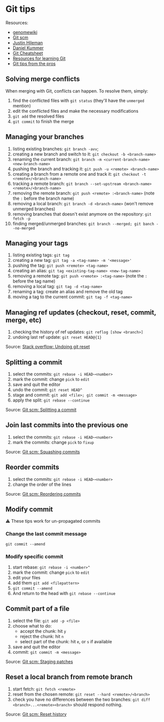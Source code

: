# Git tips

Resources:

* [genomewiki](http://genomewiki.ucsc.edu/index.php/Resolving_merge_conflicts_in_Git)
* [Git scm](http://git-scm.com/book)
* [Justin Hileman](http://justinhileman.info/article/changing-history/)
* [Daniel Kummer](http://danielkummer.github.io/git-flow-cheatsheet/)
* [Git Cheatsheet](http://ndpsoftware.com/git-cheatsheet.html)
* [Resources for learning Git](http://speckyboy.com/2013/06/03/resources-for-learning-git)
* [Git tips from the pros](http://net.tutsplus.com/tutorials/tools-and-tips/git-tips-from-the-pros/)

## Solving merge conflicts

When merging with Git, conflicts can happen. To resolve them, simply:

1. find the conflicted files with `git status`
   (they'll have the `unmerged` mention)
2. edit the conflicted files and make the necessary modifications
3. `git add` the resolved files
4. `git commit` to finish the merge

## Managing your branches

1. listing existing branches: `git branch -avv`;
2. creating a new branch and switch to it: `git checkout -b <branch-name>`
3. renaming the current branch: `git branch -m <current-branch-name> <new-branch-name>`
4. pushing the branch and tracking it: `git push -u <remote> <branch-name>`
5. creating a branch from a remote one and track it: `git checkout -t <remote>/<branch-name>`
6. tracking a remote branch: `git branch --set-upstream <branch-name> <remote>/<branch-name>`
7. removing the remote branch: `git push <remote> :<branch-name>` (note the `:` before the branch name)
8. removing a local branch: `git branch -d <branch-name>` (won't remove unmerged branches)
9. removing branches that doesn't exist anymore on the repository: `git fetch -p`
10. finding merged/unmerged branches: `git branch --merged; git banch --no-merged`

## Managing your tags

1. listing existing tags: `git tag`
2. creating a new tag: `git tag -a <tag-name> -m '<message>'`
3. pushing the tag: `git push <remote> <tag-name>`
4. creating an alias: `git tag <existing-tag-name> <new-tag-name>`
5. removing a remote tag: `git push <remote> :<tag-name>` (note the `:` before the tag name)
6. removing a local tag: `git tag -d <tag-name>`
7. renaming a tag: create an alias and remove the old tag
8. moving a tag to the current commit: `git tag -f <tag-name>`

## Managing ref updates (checkout, reset, commit, merge, etc)

1. checking the history of ref updates: `git reflog [show <branch>]`
2. undoing last ref update: `git reset HEAD@{1}`

Source: [Stack overflow: Undoing git reset](http://stackoverflow.com/questions/2510276/undoing-git-reset)

## Splitting a commit

1. select the commits: `git rebase -i HEAD~<number>`
2. mark the commit: change `pick` to `edit`
3. save and quit the editor
4. undo the commit: `git reset HEAD^`
5. stage and commit: `git add <file>; git commit -m <message>`
6. apply the split: `git rebase --continue`

Source: [Git scm: Splitting a commit](http://git-scm.com/book/en/Git-Tools-Rewriting-History#Splitting-a-Commit)

## Join last commits into the previous one

1. select the commits: `git rebase -i HEAD~<number>`
2. mark the commits: change `pick` to `fixup`

Source: [Git scm: Squashing commits](http://git-scm.com/book/en/Git-Tools-Rewriting-History#Squashing-Commits)

## Reorder commits

1. select the commits: `git rebase -i HEAD~<number>`
2. change the order of the lines

Source: [Git scm: Reordering commits](http://git-scm.com/book/en/Git-Tools-Rewriting-History#Reordering-Commits)

## Modify commit

:warning: These tips work for un-propagated commits

### Change the last commit message

``git commit --amend``

### Modify specific commit

1. start rebase: `git rebase -i <number>^`
2. mark the commit: change `pick` to `edit`
3. edit your files
4. add them `git add <filepattern>`
5. `git commit --amend`
6. And return to the head with `git rebase --continue`

## Commit part of a file

1. select the file: `git add -p <file>`
2. choose what to do:
   * accept the chunk: hit `y`
   * reject the chunk: hit `n`
   * select part of the chunk: hit `e`, or `s` if available
3. save and quit the editor
4. commit: `git commit -m <message>`

Source: [Git scm: Staging patches](http://git-scm.com/book/en/Git-Tools-Interactive-Staging#Staging-Patches)

## Reset a local branch from remote branch

1. start fetch: `git fetch <remote>`
2. reset from the chosen remote: `git reset --hard <remote>/<branch>`
3. check you have no differences between the two branches: `git diff <branch>...<remote><branch>` should respond nothing.

Source: [Git scm: Reset history](http://git-scm.com/docs/git-reset)
